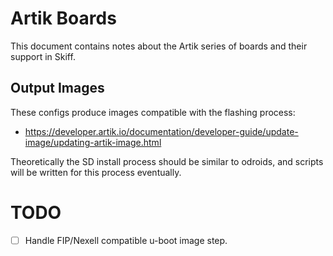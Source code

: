 # Artik Boards

This document contains notes about the Artik series of boards and their support in Skiff.

## Output Images

These configs produce images compatible with the flashing process:

 - https://developer.artik.io/documentation/developer-guide/update-image/updating-artik-image.html

Theoretically the SD install process should be similar to odroids, and scripts will be written for this process eventually.

TODO
====

 - [ ] Handle FIP/Nexell compatible u-boot image step.
